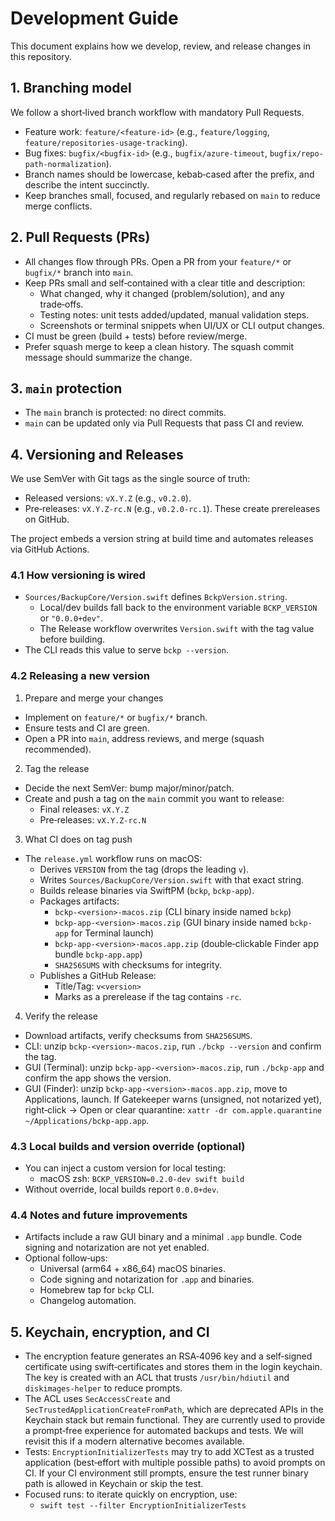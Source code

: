 # Development Guide

This document explains how we develop, review, and release changes in this repository.

## 1. Branching model

We follow a short‑lived branch workflow with mandatory Pull Requests.

- Feature work: `feature/<feature-id>` (e.g., `feature/logging`, `feature/repositories-usage-tracking`).
- Bug fixes: `bugfix/<bugfix-id>` (e.g., `bugfix/azure-timeout`, `bugfix/repo-path-normalization`).
- Branch names should be lowercase, kebab‑cased after the prefix, and describe the intent succinctly.
- Keep branches small, focused, and regularly rebased on `main` to reduce merge conflicts.

## 2. Pull Requests (PRs)

- All changes flow through PRs. Open a PR from your `feature/*` or `bugfix/*` branch into `main`.
- Keep PRs small and self‑contained with a clear title and description:
  - What changed, why it changed (problem/solution), and any trade‑offs.
  - Testing notes: unit tests added/updated, manual validation steps.
  - Screenshots or terminal snippets when UI/UX or CLI output changes.
- CI must be green (build + tests) before review/merge.
- Prefer squash merge to keep a clean history. The squash commit message should summarize the change.

## 3. `main` protection

- The `main` branch is protected: no direct commits.
- `main` can be updated only via Pull Requests that pass CI and review.

## 4. Versioning and Releases

We use SemVer with Git tags as the single source of truth:

- Released versions: `vX.Y.Z` (e.g., `v0.2.0`).
- Pre‑releases: `vX.Y.Z-rc.N` (e.g., `v0.2.0-rc.1`). These create prereleases on GitHub.

The project embeds a version string at build time and automates releases via GitHub Actions.

### 4.1 How versioning is wired

- `Sources/BackupCore/Version.swift` defines `BckpVersion.string`.
  - Local/dev builds fall back to the environment variable `BCKP_VERSION` or `"0.0.0+dev"`.
  - The Release workflow overwrites `Version.swift` with the tag value before building.
- The CLI reads this value to serve `bckp --version`.

### 4.2 Releasing a new version

1) Prepare and merge your changes
- Implement on `feature/*` or `bugfix/*` branch.
- Ensure tests and CI are green.
- Open a PR into `main`, address reviews, and merge (squash recommended).

2) Tag the release
- Decide the next SemVer: bump major/minor/patch.
- Create and push a tag on the `main` commit you want to release:
  - Final releases: `vX.Y.Z`
  - Pre‑releases: `vX.Y.Z-rc.N`

3) What CI does on tag push
- The `release.yml` workflow runs on macOS:
  - Derives `VERSION` from the tag (drops the leading `v`).
  - Writes `Sources/BackupCore/Version.swift` with that exact string.
  - Builds release binaries via SwiftPM (`bckp`, `bckp-app`).
  - Packages artifacts:
    - `bckp-<version>-macos.zip` (CLI binary inside named `bckp`)
    - `bckp-app-<version>-macos.zip` (GUI binary inside named `bckp-app` for Terminal launch)
    - `bckp-app-<version>-macos.app.zip` (double‑clickable Finder app bundle `bckp-app.app`)
    - `SHA256SUMS` with checksums for integrity.
  - Publishes a GitHub Release:
    - Title/Tag: `v<version>`
    - Marks as a prerelease if the tag contains `-rc`.

4) Verify the release
- Download artifacts, verify checksums from `SHA256SUMS`.
- CLI: unzip `bckp-<version>-macos.zip`, run `./bckp --version` and confirm the tag.
- GUI (Terminal): unzip `bckp-app-<version>-macos.zip`, run `./bckp-app` and confirm the app shows the version.
- GUI (Finder): unzip `bckp-app-<version>-macos.app.zip`, move to Applications, launch. If Gatekeeper warns (unsigned, not notarized yet), right‑click → Open or clear quarantine: `xattr -dr com.apple.quarantine ~/Applications/bckp-app.app`.

### 4.3 Local builds and version override (optional)

- You can inject a custom version for local testing:
  - macOS zsh: `BCKP_VERSION=0.2.0-dev swift build`
- Without override, local builds report `0.0.0+dev`.

### 4.4 Notes and future improvements

- Artifacts include a raw GUI binary and a minimal `.app` bundle. Code signing and notarization are not yet enabled.
- Optional follow‑ups:
  - Universal (arm64 + x86_64) macOS binaries.
  - Code signing and notarization for `.app` and binaries.
  - Homebrew tap for `bckp` CLI.
  - Changelog automation.

## 5. Keychain, encryption, and CI

- The encryption feature generates an RSA‑4096 key and a self‑signed certificate using swift‑certificates and stores them in the login keychain. The key is created with an ACL that trusts `/usr/bin/hdiutil` and `diskimages-helper` to reduce prompts.
- The ACL uses `SecAccessCreate` and `SecTrustedApplicationCreateFromPath`, which are deprecated APIs in the Keychain stack but remain functional. They are currently used to provide a prompt‑free experience for automated backups and tests. We will revisit this if a modern alternative becomes available.
- Tests: `EncryptionInitializerTests` may try to add XCTest as a trusted application (best‑effort with multiple possible paths) to avoid prompts on CI. If your CI environment still prompts, ensure the test runner binary path is allowed in Keychain or skip the test.
- Focused runs: to iterate quickly on encryption, use:
  - `swift test --filter EncryptionInitializerTests`

